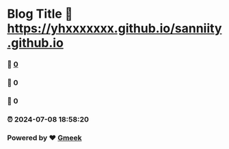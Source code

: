 # Blog Title :link: https://yhxxxxxxx.github.io/sanniity.github.io 
### :page_facing_up: [0](https://yhxxxxxxx.github.io/sanniity.github.io/tag.html) 
### :speech_balloon: 0 
### :hibiscus: 0 
### :alarm_clock: 2024-07-08 18:58:20 
### Powered by :heart: [Gmeek](https://github.com/Meekdai/Gmeek)
